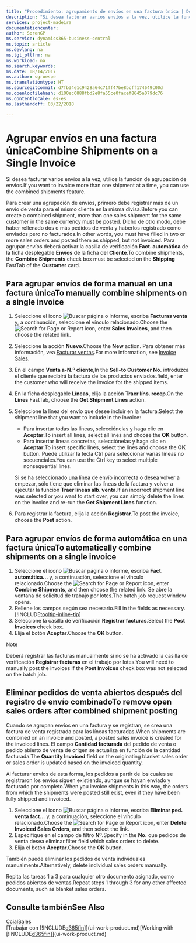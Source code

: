 ```yaml
---
title: "Procedimiento: agrupamiento de envíos en una factura única | Documentos de Microsoft"
description: "Si desea facturar varios envíos a la vez, utilice la función de agrupación de envíos."
services: project-madeira
documentationcenter: 
author: SorenGP
ms.service: dynamics365-business-central
ms.topic: article
ms.devlang: na
ms.tgt_pltfrm: na
ms.workload: na
ms.search.keywords: 
ms.date: 08/14/2017
ms.author: sgroespe
ms.translationtype: HT
ms.sourcegitcommit: d7fb34e1c9428a64c71ff47be8bcff174649c00d
ms.openlocfilehash: d100ec6888fbd2e8fa55ce0facef8645a079dc76
ms.contentlocale: es-es
ms.lasthandoff: 03/22/2018

---
```

# <a name="combine-shipments-on-a-single-invoice"></a><span data-ttu-id="442c9-103">Agrupar envíos en una factura única</span><span class="sxs-lookup"><span data-stu-id="442c9-103">Combine Shipments on a Single Invoice</span></span>
<span data-ttu-id="442c9-104">Si desea facturar varios envíos a la vez, utilice la función de agrupación de envíos.</span><span class="sxs-lookup"><span data-stu-id="442c9-104">If you want to invoice more than one shipment at a time, you can use the combined shipments feature.</span></span>  

 <span data-ttu-id="442c9-105">Para crear una agrupación de envíos, primero debe registrar más de un envío de venta para el mismo cliente en la misma divisa.</span><span class="sxs-lookup"><span data-stu-id="442c9-105">Before you can create a combined shipment, more than one sales shipment for the same customer in the same currency must be posted.</span></span> <span data-ttu-id="442c9-106">Dicho de otro modo, debe haber rellenado dos o más pedidos de venta y haberlos registrado como enviados pero no facturados.</span><span class="sxs-lookup"><span data-stu-id="442c9-106">In other words, you must have filled in two or more sales orders and posted them as shipped, but not invoiced.</span></span> <span data-ttu-id="442c9-107">Para agrupar envíos deberá activar la casilla de verificación **Fact. automática** de la ficha desplegable **Envíos** de la ficha del **Cliente**.</span><span class="sxs-lookup"><span data-stu-id="442c9-107">To combine shipments, the **Combine Shipments** check box must be selected on the **Shipping** FastTab of the **Customer** card.</span></span>  

## <a name="to-manually-combine-shipments-on-a-single-invoice"></a><span data-ttu-id="442c9-108">Para agrupar envíos de forma manual en una factura única</span><span class="sxs-lookup"><span data-stu-id="442c9-108">To manually combine shipments on a single invoice</span></span>  
1. <span data-ttu-id="442c9-109">Seleccione el icono ![Buscar página o informe](media/ui-search/search_small.png "icono Buscar página o informe"), escriba **Facturas venta** y, a continuación, seleccione el vínculo relacionado.</span><span class="sxs-lookup"><span data-stu-id="442c9-109">Choose the ![Search for Page or Report](media/ui-search/search_small.png "Search for Page or Report icon") icon, enter **Sales Invoices**, and then choose the related link.</span></span>  
2. <span data-ttu-id="442c9-110">Seleccione la acción **Nuevo**.</span><span class="sxs-lookup"><span data-stu-id="442c9-110">Choose the **New** action.</span></span> <span data-ttu-id="442c9-111">Para obtener más información, vea [Facturar ventas](sales-how-invoice-sales.md).</span><span class="sxs-lookup"><span data-stu-id="442c9-111">For more information, see [Invoice Sales](sales-how-invoice-sales.md).</span></span>
3. <span data-ttu-id="442c9-112">En el campo **Venta a-N.º cliente**,</span><span class="sxs-lookup"><span data-stu-id="442c9-112">In the **Sell-to Customer No.**</span></span> <span data-ttu-id="442c9-113">introduzca el cliente que recibirá la factura de los productos enviados.</span><span class="sxs-lookup"><span data-stu-id="442c9-113">field, enter the customer who will receive the invoice for the shipped items.</span></span>  
4. <span data-ttu-id="442c9-114">En la ficha desplegable **Líneas**, elija la acción **Traer líns. recep**.</span><span class="sxs-lookup"><span data-stu-id="442c9-114">On the **Lines** FastTab, choose the **Get Shipment Lines** action.</span></span>  
5. <span data-ttu-id="442c9-115">Seleccione la línea del envío que desee incluir en la factura:</span><span class="sxs-lookup"><span data-stu-id="442c9-115">Select the shipment line that you want to include in the invoice:</span></span>  

    - <span data-ttu-id="442c9-116">Para insertar todas las líneas, selecciónelas y haga clic en **Aceptar**.</span><span class="sxs-lookup"><span data-stu-id="442c9-116">To insert all lines, select all lines and choose the **OK** button.</span></span>  
    - <span data-ttu-id="442c9-117">Para insertar líneas concretas, selecciónelas y haga clic en **Aceptar**.</span><span class="sxs-lookup"><span data-stu-id="442c9-117">To insert specific lines, select the lines and choose the **OK** button.</span></span> <span data-ttu-id="442c9-118">Puede utilizar la tecla Ctrl para seleccionar varias líneas no secuenciales.</span><span class="sxs-lookup"><span data-stu-id="442c9-118">You can use the Ctrl key to select multiple nonsequential lines.</span></span>  

    <span data-ttu-id="442c9-119">Si se ha seleccionado una línea de envío incorrecta o desea volver a empezar, sólo tiene que eliminar las líneas de la factura y volver a ejecutar la función **Traer líneas alb. venta**.</span><span class="sxs-lookup"><span data-stu-id="442c9-119">If an incorrect shipment line was selected or you want to start over, you can simply delete the lines on the invoice and re-run the **Get Shipment Lines** function.</span></span>  
7. <span data-ttu-id="442c9-120">Para registrar la factura, elija la acción **Registrar**.</span><span class="sxs-lookup"><span data-stu-id="442c9-120">To post the invoice, choose the **Post** action.</span></span>  

## <a name="to-automatically-combine-shipments-on-a-single-invoice"></a><span data-ttu-id="442c9-121">Para agrupar envíos de forma automática en una factura única</span><span class="sxs-lookup"><span data-stu-id="442c9-121">To automatically combine shipments on a single invoice</span></span>  
1. <span data-ttu-id="442c9-122">Seleccione el icono ![Buscar página o informe](media/ui-search/search_small.png "icono Buscar página o informe"), escriba **Fact. automática...** y, a continuación, seleccione el vínculo relacionado.</span><span class="sxs-lookup"><span data-stu-id="442c9-122">Choose the ![Search for Page or Report](media/ui-search/search_small.png "Search for Page or Report icon") icon, enter **Combine Shipments**, and then choose the related link.</span></span> <span data-ttu-id="442c9-123">Se abre la ventana de solicitud de trabajo por lotes.</span><span class="sxs-lookup"><span data-stu-id="442c9-123">The batch job request window opens.</span></span>  
2. <span data-ttu-id="442c9-124">Rellene los campos según sea necesario.</span><span class="sxs-lookup"><span data-stu-id="442c9-124">Fill in the fields as necessary.</span></span> [!INCLUDE[tooltip-inline-tip](includes/tooltip-inline-tip_md.md)]
3. <span data-ttu-id="442c9-125">Seleccione la casilla de verificación **Registrar facturas**.</span><span class="sxs-lookup"><span data-stu-id="442c9-125">Select the **Post Invoices** check box.</span></span>  
4.  <span data-ttu-id="442c9-126">Elija el botón **Aceptar**.</span><span class="sxs-lookup"><span data-stu-id="442c9-126">Choose the **OK** button.</span></span>  

> [!NOTE]  
>  <span data-ttu-id="442c9-127">Deberá registrar las facturas manualmente si no se ha activado la casilla de verificación **Registrar facturas** en el trabajo por lotes.</span><span class="sxs-lookup"><span data-stu-id="442c9-127">You will need to manually post the invoices if the **Post Invoices** check box was not selected on the batch job.</span></span>  

## <a name="to-remove-open-sales-orders-after-combined-shipment-posting"></a><span data-ttu-id="442c9-128">Eliminar pedidos de venta abiertos después del registro de envío combinado</span><span class="sxs-lookup"><span data-stu-id="442c9-128">To remove open sales orders after combined shipment posting</span></span> 
<span data-ttu-id="442c9-129">Cuando se agrupan envíos en una factura y se registran, se crea una factura de venta registrada para las líneas facturadas.</span><span class="sxs-lookup"><span data-stu-id="442c9-129">When shipments are combined on an invoice and posted, a posted sales invoice is created for the invoiced lines.</span></span> <span data-ttu-id="442c9-130">El campo **Cantidad facturada** del pedido de venta o pedido abierto de venta de origen se actualiza en función de la cantidad facturada.</span><span class="sxs-lookup"><span data-stu-id="442c9-130">The **Quantity Invoiced** field on the originating blanket sales order or sales order is updated based on the invoiced quantity.</span></span>  

<span data-ttu-id="442c9-131">Al facturar envíos de esta forma, los pedidos a partir de los cuales se registraron los envíos siguen existiendo, aunque se hayan enviado y facturado por completo.</span><span class="sxs-lookup"><span data-stu-id="442c9-131">When you invoice shipments in this way, the orders from which the shipments were posted still exist, even if they have been fully shipped and invoiced.</span></span>   

1. <span data-ttu-id="442c9-132">Seleccione el icono ![Buscar página o informe](media/ui-search/search_small.png "icono Buscar página o informe"), escriba **Eliminar ped. venta fact...** y, a continuación, seleccione el vínculo relacionado.</span><span class="sxs-lookup"><span data-stu-id="442c9-132">Choose the ![Search for Page or Report](media/ui-search/search_small.png "Search for Page or Report icon") icon, enter **Delete Invoiced Sales Orders**, and then select the link.</span></span>  
2. <span data-ttu-id="442c9-133">Especifique en el campo de filtro **Nº.**</span><span class="sxs-lookup"><span data-stu-id="442c9-133">Specify in the **No.**</span></span> <span data-ttu-id="442c9-134">que pedidos de venta desea eliminar.</span><span class="sxs-lookup"><span data-stu-id="442c9-134">filter field which sales orders to delete.</span></span>  
3. <span data-ttu-id="442c9-135">Elija el botón **Aceptar**.</span><span class="sxs-lookup"><span data-stu-id="442c9-135">Choose the **OK** button.</span></span>  

<span data-ttu-id="442c9-136">También puede eliminar los pedidos de venta individuales manualmente.</span><span class="sxs-lookup"><span data-stu-id="442c9-136">Alternatively, delete individual sales orders manually.</span></span>  

<span data-ttu-id="442c9-137">Repita las tareas 1 a 3 para cualquier otro documento asignado, como pedidos abiertos de ventas.</span><span class="sxs-lookup"><span data-stu-id="442c9-137">Repeat steps 1 through 3 for any other affected documents, such as blanket sales orders.</span></span>

## <a name="see-also"></a><span data-ttu-id="442c9-138">Consulte también</span><span class="sxs-lookup"><span data-stu-id="442c9-138">See Also</span></span>  
[<span data-ttu-id="442c9-139">Ccial</span><span class="sxs-lookup"><span data-stu-id="442c9-139">Sales</span></span>](sales-manage-sales.md)  
<span data-ttu-id="442c9-140">[Trabajar con [!INCLUDE[d365fin](includes/d365fin_md.md)]](ui-work-product.md)</span><span class="sxs-lookup"><span data-stu-id="442c9-140">[Working with [!INCLUDE[d365fin](includes/d365fin_md.md)]](ui-work-product.md)</span></span>

